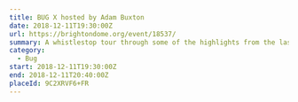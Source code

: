 ```yaml
---
title: BUG X hosted by Adam Buxton
date: 2018-12-11T19:30:00Z
url: https://brightondome.org/event/18537/
summary: A whistlestop tour through some of the highlights from the last ten years of the big-screen music video showcase, BUG.
category:
  - Bug
start: 2018-12-11T19:30:00Z
end: 2018-12-11T20:40:00Z
placeId: 9C2XRVF6+FR
---
```

